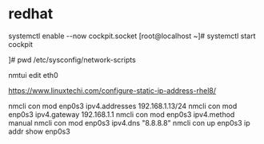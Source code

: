 # redhat

systemctl enable --now cockpit.socket
[root@localhost ~]# systemctl start cockpit


]# pwd
/etc/sysconfig/network-scripts


nmtui edit eth0


https://www.linuxtechi.com/configure-static-ip-address-rhel8/


nmcli con mod enp0s3 ipv4.addresses 192.168.1.13/24
nmcli con mod enp0s3 ipv4.gateway 192.168.1.1
nmcli con mod enp0s3 ipv4.method manual
nmcli con mod enp0s3 ipv4.dns "8.8.8.8"
nmcli con up enp0s3
ip addr show enp0s3


